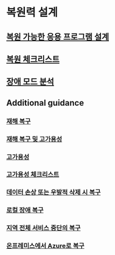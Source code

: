 # 복원력 설계
## [복원 가능한 응용 프로그램 설계](./index.md)
## [복원 체크리스트](../checklist/resiliency.md?toc=/azure/architecture/resiliency/toc.json)
## [장애 모드 분석](./failure-mode-analysis.md)

## Additional guidance
### [재해 복구](./disaster-recovery-azure-applications.md)
### [재해 복구 및 고가용성](./disaster-recovery-high-availability-azure-applications.md)
### [고가용성](./high-availability-azure-applications.md)
### [고가용성 체크리스트](./high-availability-checklist.md)
### [데이터 손상 또는 우발적 삭제 시 복구](./recovery-data-corruption.md)
### [로컬 장애 복구](./recovery-local-failures.md)
### [지역 전체 서비스 중단의 복구](./recovery-loss-azure-region.md)
### [온프레미스에서 Azure로 복구](./recovery-on-premises-azure.md)
